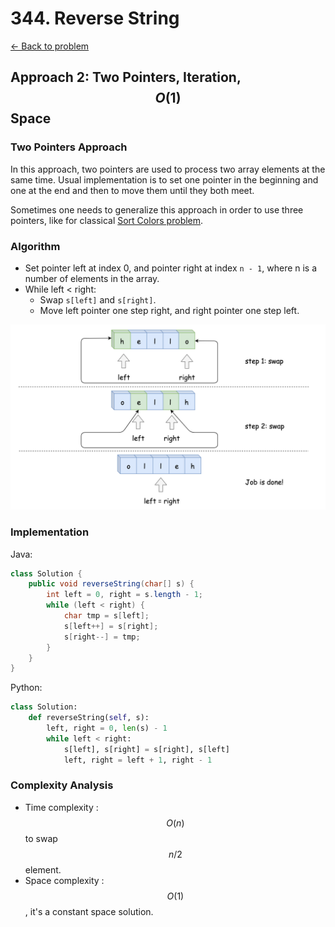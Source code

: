 # 344. Reverse String
[&larr;&nbsp;Back to problem](./README.md)

## Approach 2: Two Pointers, Iteration, $${O}(1)$$ Space

### Two Pointers Approach

In this approach, two pointers are used to process two array elements at the same time. Usual implementation is to set one pointer in the beginning and one at the end and then to move them until they both meet.

Sometimes one needs to generalize this approach in order to use three pointers, like for classical [Sort Colors problem](https://leetcode.com/articles/sort-colors/).

### Algorithm

* Set pointer left at index 0, and pointer right at index `n - 1`, where n is a number of elements in the array.
* While left < right:
  * Swap `s[left]` and `s[right]`.
  * Move left pointer one step right, and right pointer one step left.

![Explanation](./images/two.png)

### Implementation

Java: 
```Java
class Solution {
    public void reverseString(char[] s) {
        int left = 0, right = s.length - 1;
        while (left < right) {
            char tmp = s[left];
            s[left++] = s[right];
            s[right--] = tmp;
        }
    }
}
```

Python:
```Python
class Solution:
    def reverseString(self, s):
        left, right = 0, len(s) - 1
        while left < right:
            s[left], s[right] = s[right], s[left]
            left, right = left + 1, right - 1
```

### Complexity Analysis

* Time complexity : $${O}(n)$$ to swap $$n/2$$ element.
* Space complexity : $${O}(1)$$, it's a constant space solution.
